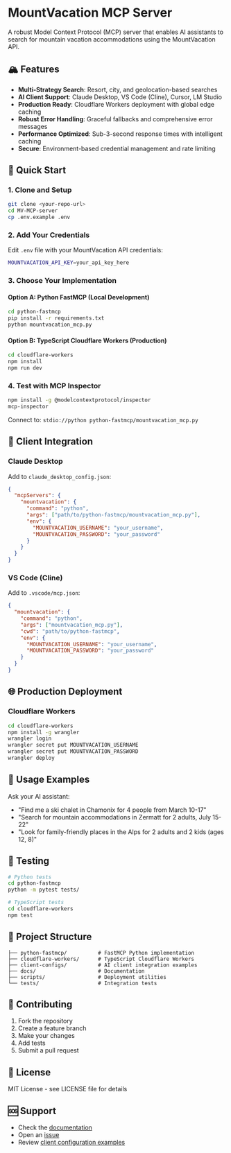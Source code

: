 # MountVacation MCP Server

A robust Model Context Protocol (MCP) server that enables AI assistants to search for mountain vacation accommodations using the MountVacation API.

## 🏔️ Features

- **Multi-Strategy Search**: Resort, city, and geolocation-based searches
- **AI Client Support**: Claude Desktop, VS Code (Cline), Cursor, LM Studio
- **Production Ready**: Cloudflare Workers deployment with global edge caching
- **Robust Error Handling**: Graceful fallbacks and comprehensive error messages
- **Performance Optimized**: Sub-3-second response times with intelligent caching
- **Secure**: Environment-based credential management and rate limiting

## 🚀 Quick Start

### 1. Clone and Setup

```bash
git clone <your-repo-url>
cd MV-MCP-server
cp .env.example .env
```

### 2. Add Your Credentials

Edit `.env` file with your MountVacation API credentials:

```bash
MOUNTVACATION_API_KEY=your_api_key_here
```

### 3. Choose Your Implementation

#### Option A: Python FastMCP (Local Development)

```bash
cd python-fastmcp
pip install -r requirements.txt
python mountvacation_mcp.py
```

#### Option B: TypeScript Cloudflare Workers (Production)

```bash
cd cloudflare-workers
npm install
npm run dev
```

### 4. Test with MCP Inspector

```bash
npm install -g @modelcontextprotocol/inspector
mcp-inspector
```

Connect to: `stdio://python python-fastmcp/mountvacation_mcp.py`

## 🔧 Client Integration

### Claude Desktop

Add to `claude_desktop_config.json`:

```json
{
  "mcpServers": {
    "mountvacation": {
      "command": "python",
      "args": ["path/to/python-fastmcp/mountvacation_mcp.py"],
      "env": {
        "MOUNTVACATION_USERNAME": "your_username",
        "MOUNTVACATION_PASSWORD": "your_password"
      }
    }
  }
}
```

### VS Code (Cline)

Add to `.vscode/mcp.json`:

```json
{
  "mountvacation": {
    "command": "python",
    "args": ["mountvacation_mcp.py"],
    "cwd": "path/to/python-fastmcp",
    "env": {
      "MOUNTVACATION_USERNAME": "your_username",
      "MOUNTVACATION_PASSWORD": "your_password"
    }
  }
}
```

## 🌐 Production Deployment

### Cloudflare Workers

```bash
cd cloudflare-workers
npm install -g wrangler
wrangler login
wrangler secret put MOUNTVACATION_USERNAME
wrangler secret put MOUNTVACATION_PASSWORD
wrangler deploy
```

## 📖 Usage Examples

Ask your AI assistant:

- "Find me a ski chalet in Chamonix for 4 people from March 10-17"
- "Search for mountain accommodations in Zermatt for 2 adults, July 15-22"
- "Look for family-friendly places in the Alps for 2 adults and 2 kids (ages 12, 8)"

## 🧪 Testing

```bash
# Python tests
cd python-fastmcp
python -m pytest tests/

# TypeScript tests
cd cloudflare-workers
npm test
```

## 📁 Project Structure

```
├── python-fastmcp/          # FastMCP Python implementation
├── cloudflare-workers/      # TypeScript Cloudflare Workers
├── client-configs/          # AI client integration examples
├── docs/                    # Documentation
├── scripts/                 # Deployment utilities
└── tests/                   # Integration tests
```

## 🤝 Contributing

1. Fork the repository
2. Create a feature branch
3. Make your changes
4. Add tests
5. Submit a pull request

## 📄 License

MIT License - see LICENSE file for details

## 🆘 Support

- Check the [documentation](./docs/)
- Open an [issue](https://github.com/your-repo/issues)
- Review [client configuration examples](./client-configs/)
